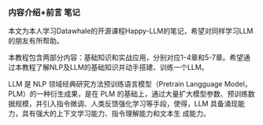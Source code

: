 ### 内容介绍+前言 笔记
本文为本人学习Datawhale的开源课程Happy-LLM的笔记，希望对同样学习LLM的朋友有所帮助。

本教程包含两部分内容：基础知识和实战应用，分别对应1-4章和5-7章。希望通过本教程了解NLP及LLM的基础知识并动手搭建、训练一个LLM。

LLM 是 NLP 领域经典研究⽅法预训练语⾔模型（Pretrain Langguage Model，PLM）的⼀种衍⽣成果，是在 PLM 的基础上，通过⼤量扩⼤模型参数、预训练数据规模，并引⼊指令微调、⼈类反馈强化学习等⼿段，使得，LLM 具备涌现能⼒，具有强⼤的上下⽂学习能⼒、指令理解能⼒和⽂本⽣
成能⼒。